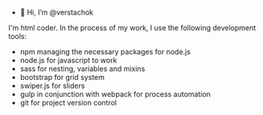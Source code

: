 - 👋 Hi, I’m @verstachok

I'm html coder. In the process of my work, I use the following development tools:
- npm managing the necessary packages for node.js
- node.js for javascript to work
- sass for nesting, variables and mixins
- bootstrap for grid system
- swiper.js for sliders
- gulp in conjunction with webpack for process automation
- git for project version control
